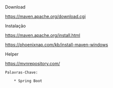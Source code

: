 Download

https://maven.apache.org/download.cgi

Instalação

https://maven.apache.org/install.html

https://phoenixnap.com/kb/install-maven-windows

Helper

https://mvnrepository.com/

    Palavras-Chave:

        * Spring Boot